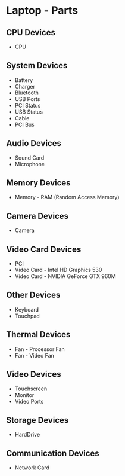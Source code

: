 # Laptop - Parts

## CPU Devices

* CPU

## System Devices

* Battery
* Charger
* Bluetooth
* USB Ports
* PCI Status
* USB Status
* Cable
* PCI Bus

## Audio Devices

* Sound Card
* Microphone

## Memory Devices

* Memory - RAM (Random Access Memory)

## Camera Devices

* Camera

## Video Card Devices

* PCI
* Video Card - Intel HD Graphics 530
* Video Card - NVIDIA GeForce GTX 960M

## Other Devices

* Keyboard
* Touchpad

## Thermal Devices

* Fan - Processor Fan
* Fan - Video Fan

## Video Devices

* Touchscreen
* Monitor
* Video Ports

## Storage Devices

* HardDrive

## Communication Devices

* Network Card
